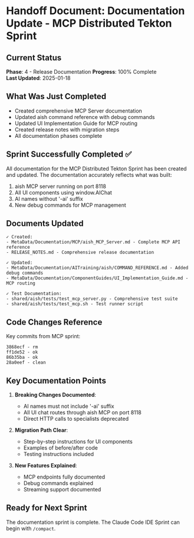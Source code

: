 # Handoff Document: Documentation Update - MCP Distributed Tekton Sprint

## Current Status
**Phase**: 4 - Release Documentation
**Progress**: 100% Complete  
**Last Updated**: 2025-01-18

## What Was Just Completed
- Created comprehensive MCP Server documentation
- Updated aish command reference with debug commands
- Updated UI Implementation Guide for MCP routing
- Created release notes with migration steps
- All documentation phases complete

## Sprint Successfully Completed ✅

All documentation for the MCP Distributed Tekton Sprint has been created and updated. The documentation accurately reflects what was built:

1. aish MCP server running on port 8118
2. All UI components using window.AIChat
3. AI names without '-ai' suffix
4. New debug commands for MCP management

## Documents Updated
```
✓ Created:
- MetaData/Documentation/MCP/aish_MCP_Server.md - Complete MCP API reference
- RELEASE_NOTES.md - Comprehensive release documentation

✓ Updated:
- MetaData/Documentation/AITraining/aish/COMMAND_REFERENCE.md - Added debug commands
- MetaData/Documentation/ComponentGuides/UI_Implementation_Guide.md - MCP routing

✓ Test Documentation:
- shared/aish/tests/test_mcp_server.py - Comprehensive test suite
- shared/aish/tests/test_mcp.sh - Test runner script
```

## Code Changes Reference
Key commits from MCP sprint:
```
3868ecf - rm
ff1de52 - ok
86b35ba - ok
28a0eef - clean
```

## Key Documentation Points

1. **Breaking Changes Documented**:
   - AI names must not include '-ai' suffix
   - All UI chat routes through aish MCP on port 8118
   - Direct HTTP calls to specialists deprecated

2. **Migration Path Clear**:
   - Step-by-step instructions for UI components
   - Examples of before/after code
   - Testing instructions included

3. **New Features Explained**:
   - MCP endpoints fully documented
   - Debug commands explained
   - Streaming support documented

## Ready for Next Sprint

The documentation sprint is complete. The Claude Code IDE Sprint can begin with `/compact`.